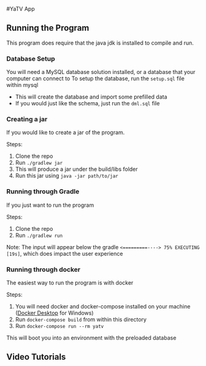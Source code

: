 #YaTV App

## Running the Program

This program does require that the java jdk is installed to compile and run.


### Database Setup
You will need a MySQL database solution installed, or a database that your computer can connect to
To setup the database, run the `setup.sql` file within mysql
- This will create the database and import some prefilled data
- If you would just like the schema, just run the `dml.sql` file


### Creating a jar
If you would like to create a jar of the program.

Steps:
1. Clone the repo
2. Run `./gradlew jar`
3. This will produce a jar under the build/libs folder
4. Run this jar using `java -jar path/to/jar`


### Running through Gradle
If you just want to run the program

Steps:
1. Clone the repo
2. Run `./gradlew run`

Note:
The input will appear below the gradle `<=========----> 75% EXECUTING [19s]`, which does impact the user experience


### Running through docker
The easiest way to run the program is with docker

Steps:
1. You will need docker and docker-compose installed on your machine ([Docker Desktop](https://www.docker.com/products/docker-desktop) for Windows)
2. Run `docker-compose build` from within this directory
3. Run `docker-compose run --rm yatv`

This will boot you into an environment with the preloaded database

## Video Tutorials
